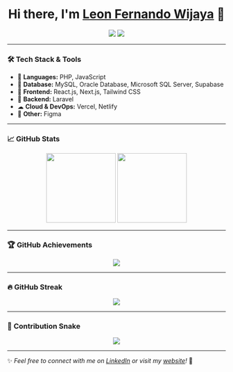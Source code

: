 <h1 align="center">Hi there, I'm <a href="https://github.com/your-username">Leon Fernando Wijaya</a> 👋</h1>
<p align="center">
  <a href="https://leon-official.vercel.app/"><img src="https://img.shields.io/badge/Website-Visit-blue?style=flat&logo=google-chrome"></a>
  <a href="https://www.linkedin.com/in/leon-fernando-wijaya-479016258/"><img src="https://img.shields.io/badge/LinkedIn-Connect-blue?style=flat&logo=linkedin"></a>
</p>

---

### 🛠 **Tech Stack & Tools**
- 🚀 **Languages:** PHP, JavaScript  
- 💾 **Database:** MySQL, Oracle Database, Microsoft SQL Server, Supabase  
- 🎨 **Frontend:** React.js, Next.js, Tailwind CSS  
- 🔧 **Backend:** Laravel  
- ☁ **Cloud & DevOps:** Vercel, Netlify  
- 📌 **Other:** Figma  

---

### 📈 **GitHub Stats**
<p align="center">
  <img src="https://github-readme-stats.vercel.app/api?username=LeonFernandoWijaya&show_icons=true&theme=tokyonight" height="160px">
  <img src="https://github-readme-stats.vercel.app/api/top-langs/?username=LeonFernandoWijaya&layout=compact&theme=radical" height="160px">
</p>

---

### 🏆 **GitHub Achievements**
<p align="center">
  <img src="https://github-profile-trophy.vercel.app/?username=LeonFernandoWijaya&theme=onedark">
</p>

---

### 🔥 **GitHub Streak**
<p align="center">
  <img src="https://github-readme-streak-stats.herokuapp.com/?user=LeonFernandoWijaya&theme=dark">
</p>

---

### 🐍 **Contribution Snake**
<p align="center">
  <img src="https://github.com/LeonFernandoWijaya/LeonFernandoWijaya/blob/output/github-contribution-grid-snake.svg">
</p>

---

✨ _Feel free to connect with me on [LinkedIn](https://linkedin.com/in/your-profile) or visit my [website](https://your-website.com)!_ 🚀
